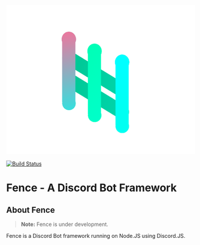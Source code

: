 <p align="center">
  <img height="400px" src="fence.png">
</p>

[![Build Status](https://travis-ci.org/LeeviKopakkala/Fence.svg?branch=development)](https://travis-ci.org/LeeviKopakkala/Fence.svg?branch=development)

# Fence - A Discord Bot Framework

## About Fence

> **Note:** Fence is under development.

Fence is a Discord Bot framework running on Node.JS using Discord.JS.
